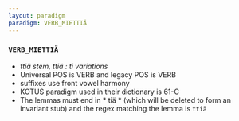 ```yaml
---
layout: paradigm
paradigm: VERB_MIETTIÄ
---
```

### ` VERB_MIETTIÄ `

* _ttiä stem, ttiä : ti variations_
* Universal POS is VERB and legacy POS is VERB
* suffixes use front vowel harmony
* KOTUS paradigm used in their dictionary is 61-C
* The lemmas must end in * tiä * (which will be deleted to form an invariant stub) and the regex matching the lemma is ` ttiä `
